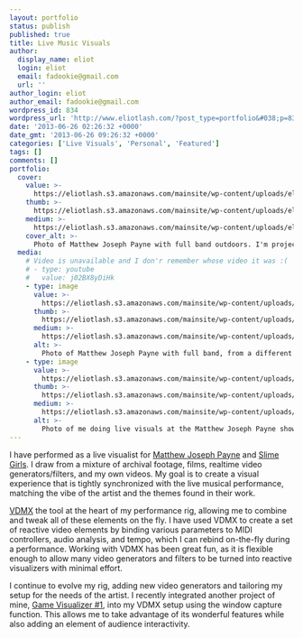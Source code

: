 ```yaml
---
layout: portfolio
status: publish
published: true
title: Live Music Visuals
author:
  display_name: eliot
  login: eliot
  email: fadookie@gmail.com
  url: ''
author_login: eliot
author_email: fadookie@gmail.com
wordpress_id: 834
wordpress_url: 'http://www.eliotlash.com/?post_type=portfolio&#038;p=834'
date: '2013-06-26 02:26:32 +0000'
date_gmt: '2013-06-26 09:26:32 +0000'
categories: ['Live Visuals', 'Personal', 'Featured']
tags: []
comments: []
portfolio:
  cover:
    value: >-
      https://eliotlash.s3.amazonaws.com/mainsite/wp-content/uploads/eliot_mjp27042013_band2.jpg
    thumb: >-
      https://eliotlash.s3.amazonaws.com/mainsite/wp-content/uploads/eliot_mjp27042013_band2-150x150.jpg
    medium: >-
      https://eliotlash.s3.amazonaws.com/mainsite/wp-content/uploads/eliot_mjp27042013_band2-300x200.jpg
    cover_alt: >-
      Photo of Matthew Joseph Payne with full band outdoors. I'm projecting video onto the band and a large screen behind them.
  media:
    # Video is unavailable and I don'r remember whose video it was :(
    # - type: youtube
    #   value: j02BX8yDiHk
    - type: image
      value: >-
        https://eliotlash.s3.amazonaws.com/mainsite/wp-content/uploads/eliot_mjp27042013_band4.jpg
      thumb: >-
        https://eliotlash.s3.amazonaws.com/mainsite/wp-content/uploads/eliot_mjp27042013_band4-150x150.jpg
      medium: >-
        https://eliotlash.s3.amazonaws.com/mainsite/wp-content/uploads/eliot_mjp27042013_band4-300x200.jpg
      alt: >-
        Photo of Matthew Joseph Payne with full band, from a different angle. I'm projecting video onto the band and a large screen behind them.
    - type: image
      value: >-
        https://eliotlash.s3.amazonaws.com/mainsite/wp-content/uploads/eliot_mjp27042013_vj1.jpg
      thumb: >-
        https://eliotlash.s3.amazonaws.com/mainsite/wp-content/uploads/eliot_mjp27042013_vj1-150x150.jpg
      medium: >-
        https://eliotlash.s3.amazonaws.com/mainsite/wp-content/uploads/eliot_mjp27042013_vj1-300x200.jpg
      alt: >-
        Photo of me doing live visuals at the Matthew Joseph Payne show. I have a laptop and a control surface with many colored light-up buttons, and a projector.
---
```

<p>I have performed as a live visualist for <a href="http://matthewjosephpayne.bandcamp.com/">Matthew Joseph Payne</a> and <a href="http://slimegirls.bandcamp.com/">Slime Girls</a>. I draw from a mixture of archival footage, films, realtime video generators/filters, and my own videos. My goal is to create a visual experience that is tightly synchronized with the live musical performance, matching the vibe of the artist and the themes found in their work.</p>
<p><a href="http://vidvox.net/">VDMX</a>&nbsp;the tool&nbsp;at the heart of my performance rig, allowing me to combine and tweak all of these elements on the fly. I have used VDMX to create a set of reactive video elements by binding various parameters to MIDI controllers, audio analysis, and tempo, which I can rebind on-the-fly during a performance. Working with VDMX has been great fun, as it is flexible enough to allow many video generators and filters to be turned into reactive visualizers with minimal effort.</p>
<p>I continue to evolve my rig, adding new video generators and tailoring my setup for the needs of the artist. I recently integrated another project of mine, <a title="Game Visualizer #1" href="http://www.eliotlash.com/works/game-visualizer-1/">Game Visualizer #1</a>, into my VDMX setup using the window capture function. This allows me to take advantage of its wonderful features while also adding an element of audience interactivity.</p>
